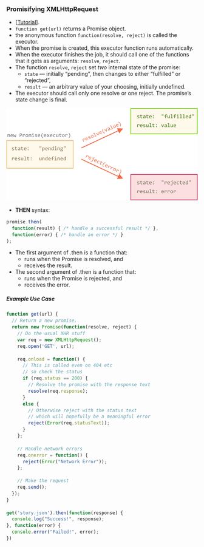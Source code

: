 ### Promisifying XMLHttpRequest
* [[Tutorial](https://javascript.info/promise-basics)].
* `function get(url)` returns a Promise object.
* the anonymous function `function(resolve, reject)` is called the executor.
* When the promise is created, this executor function runs automatically.
* When the executor finishes the job, it should call one of the functions that it gets as arguments: `resolve`, `reject`.
* The function `resolve`, `reject` set *two* internal state of the promise:
    - `state` — initially “pending”, then changes to either “fulfilled” or “rejected”,
    - `result` — an arbitrary value of your choosing, initially undefined.
* The executor should call only one resolve or one reject. The promise’s state change is final.

![alt-text](../assets/promise.png)

* **THEN** syntax:
```JavaScript
promise.then(
  function(result) { /* handle a successful result */ },
  function(error) { /* handle an error */ }
);
```
* The first argument of .then is a function that:
    - runs when the Promise is resolved, and
    - receives the result.
* The second argument of .then is a function that:
    - runs when the Promise is rejected, and
    - receives the error.

##### Example Use Case
```JavaScript
function get(url) {
  // Return a new promise.
  return new Promise(function(resolve, reject) {
    // Do the usual XHR stuff
    var req = new XMLHttpRequest();
    req.open('GET', url);

    req.onload = function() {
      // This is called even on 404 etc
      // so check the status
      if (req.status == 200) {
        // Resolve the promise with the response text
        resolve(req.response);
      }
      else {
        // Otherwise reject with the status text
        // which will hopefully be a meaningful error
        reject(Error(req.statusText));
      }
    };

    // Handle network errors
    req.onerror = function() {
      reject(Error("Network Error"));
    };

    // Make the request
    req.send();
  });
}

get('story.json').then(function(response) {
  console.log("Success!", response);
}, function(error) {
  console.error("Failed!", error);
})
```

